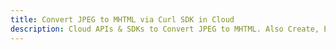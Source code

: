 ---title: Convert JPEG to MHTML via Curl SDK in Clouddescription: Cloud APIs & SDKs to Convert JPEG to MHTML. Also Create, Edit & Render Microsoft Word & OpenOffice documents in the Cloud.---